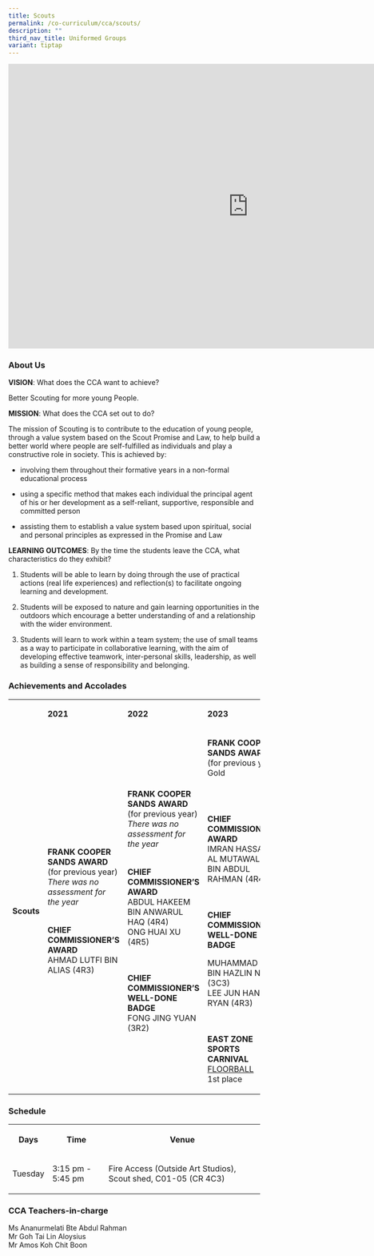 ```yaml
---
title: Scouts
permalink: /co-curriculum/cca/scouts/
description: ""
third_nav_title: Uniformed Groups
variant: tiptap
---
```

<div class="iframe-wrapper"><iframe height="569" width="960" allowfullscreen="true" frameborder="0" src="https://docs.google.com/presentation/d/18_eVfXmLo-GIVbl2W5i5ekzh0we-XmIj3-55EsoGNTQ/embed?start=true&amp;loop=true&amp;delayms=3000"></iframe></div><h3>About Us</h3><p><strong>VISION</strong>: What does the CCA want to achieve?&nbsp;</p><p>Better Scouting for more young People.</p><p><strong>MISSION</strong>: What does the CCA set out to do?</p><p>The mission of Scouting is to contribute to the education of young people, through a value system based on the Scout Promise and Law, to help build a better world where people are self-fulfilled as individuals and play a constructive role in society. This is achieved by:&nbsp;</p><ul data-tight="true" class="tight"><li><p>involving them throughout their formative years in a non-formal educational process</p></li><li><p>using a specific method that makes each individual the principal agent of his or her development as a self-reliant, supportive, responsible and committed person</p></li><li><p>assisting them to establish a value system based upon spiritual, social and personal principles as expressed in the Promise and Law</p></li></ul><p><strong>LEARNING OUTCOMES</strong>: By the time the students leave the CCA, what characteristics do they exhibit?</p><ol data-tight="true" class="tight"><li><p>Students will be able to learn by doing through the use of practical actions (real life experiences) and reflection(s) to facilitate ongoing learning and development.&nbsp;</p></li><li><p>Students will be exposed to nature and gain learning opportunities in the outdoors which encourage a better understanding of and a relationship with the wider environment.</p></li><li><p>Students will learn to work within a team system; the use of small teams as a way to participate in collaborative learning, with the aim of developing effective teamwork, inter-personal skills, leadership, as well as building a sense of responsibility and belonging.</p></li></ol><h3>Achievements and Accolades</h3><table><tbody><tr><td rowspan="1" colspan="1"><p><strong>&nbsp;</strong></p></td><td rowspan="1" colspan="1"><p><strong>2021</strong></p></td><td rowspan="1" colspan="1"><p><strong>2022</strong></p></td><td rowspan="1" colspan="1"><p><strong>2023</strong></p></td></tr><tr><td rowspan="1" colspan="1"><p><strong>Scouts</strong></p></td><td rowspan="1" colspan="1"><p><strong>FRANK COOPER SANDS AWARD </strong>(for previous year)<strong><br></strong><em>There was no assessment for the year</em></p><p><strong><br>CHIEF COMMISSIONER’S AWARD&nbsp; <br></strong>AHMAD LUTFI BIN ALIAS (4R3)</p></td><td rowspan="1" colspan="1"><p><strong>FRANK COOPER SANDS AWARD </strong>(for previous year)<strong><br></strong><em>There was no assessment for the year</em></p><p><strong><br>CHIEF COMMISSIONER’S AWARD&nbsp; <br></strong>ABDUL HAKEEM BIN ANWARUL HAQ (4R4)<br>ONG HUAI XU (4R5)</p><p><strong>&nbsp;</strong></p><p><strong>CHIEF COMMISSIONER’S WELL-DONE BADGE</strong><br>FONG JING YUAN (3R2)</p></td><td rowspan="1" colspan="1"><p><strong>FRANK COOPER SANDS AWARD </strong>(for previous year)<strong><br></strong>Gold</p><p><strong>&nbsp;</strong></p><p><strong><br>CHIEF COMMISSIONER’S AWARD&nbsp; <br></strong>IMRAN HASSAN AL MUTAWALLI BIN ABDUL RAHMAN (4R4)</p><p><strong>&nbsp;</strong></p><p><strong>CHIEF COMMISSIONER’S WELL-DONE BADGE</strong></p><p>MUHAMMAD SUFI BIN HAZLIN NOOR (3C3)<br>LEE JUN HAN, RYAN (4R3)</p><p>&nbsp;</p><p><strong>EAST ZONE SPORTS CARNIVAL</strong><br><u>FLOORBALL</u><br>1st place</p></td></tr></tbody></table><h3>Schedule</h3><table><tbody><tr><th rowspan="1" colspan="1"><p>Days<br></p></th><th rowspan="1" colspan="1"><p>Time<br></p></th><th rowspan="1" colspan="1"><p>Venue<br></p></th></tr><tr><td rowspan="1" colspan="1"><p>Tuesday<br></p></td><td rowspan="1" colspan="1"><p>3:15 pm - 5:45 pm<br></p></td><td rowspan="1" colspan="1"><p>Fire Access (Outside Art Studios), Scout shed, C01-05 (CR 4C3)</p></td></tr></tbody></table><h3>CCA Teachers-in-charge</h3><p>Ms Ananurmelati Bte Abdul Rahman<br>Mr Goh Tai Lin Aloysius<br>Mr Amos Koh Chit Boon</p>